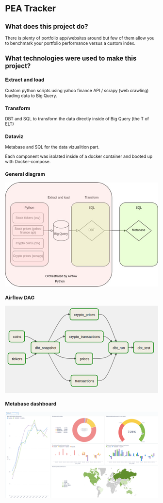 <h1>PEA Tracker</h1>
<h2>What does this project do?</h2>

There is plenty of portfolio app/websites around but few of them allow you to benchmark your portfolio performance versus a custom index.

<h2>What technologies were used to make this project?</h2>

<h3>Extract and load</h3> 

Custom python scripts using yahoo finance API / scrapy (web crawling) loading data to Big Query.

<h3>Transform</h3>
DBT and SQL to transform the data directly inside of Big Query (the T of ELT)

<h3>Dataviz</h3>
Metabase and SQL for the data vizualition part.

Each component was isolated inside of a docker container and booted up with Docker-compose.

<h3>General diagram</h3>

![Components diagram](./readme_pics/diagram.jpg "Title")

<h3>Airflow DAG</h3>

![Airflow dag](./readme_pics/airflow.png "Title")

<h3>Metabase dashboard</h3>

![Metabase dashboard](./readme_pics/metabase.png "Title")